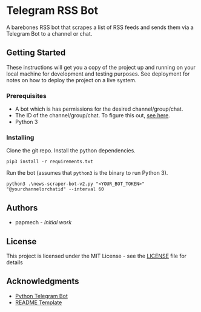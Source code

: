 # Telegram RSS Bot

A barebones RSS bot that scrapes a list of RSS feeds and sends them via a Telegram Bot to a channel or chat.

## Getting Started

These instructions will get you a copy of the project up and running on your local machine for development and testing purposes. See deployment for notes on how to deploy the project on a live system.

### Prerequisites

- A bot which is has permissions for the desired channel/group/chat.
- The ID of the channel/group/chat. To figure this out, [see here](https://stackoverflow.com/questions/36099709/how-get-right-telegram-channel-id/45577616).
- Python 3

### Installing

Clone the git repo. Install the python dependencies.

```
pip3 install -r requirements.txt
```

Run the bot (assumes that ```python3``` is the binary to run Python 3).

```
python3 .\news-scraper-bot-v2.py "<YOUR_BOT_TOKEN>" "@yourchannelorchatid" --interval 60
```

## Authors

* papmech - *Initial work* 

## License

This project is licensed under the MIT License - see the [LICENSE](LICENSE) file for details

## Acknowledgments

* [Python Telegram Bot](https://github.com/python-telegram-bot/python-telegram-bot)
* [README Template](https://gist.github.com/PurpleBooth/109311bb0361f32d87a2)
